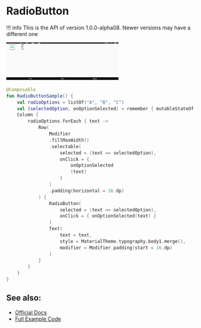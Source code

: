 # RadioButton

!!! info
    This is the API of version 1.0.0-alpha08. Newer versions may have a different one

<p align="left">
  <img src ="../../images/material/radiobutton/RadioGroupExample.png" height=100 width=300 />
</p>

```kotlin
@Composable
fun RadioButtonSample() {
    val radioOptions = listOf("A", "B", "C")
    val (selectedOption, onOptionSelected) = remember { mutableStateOf(radioOptions[1] ) }
    Column {
        radioOptions.forEach { text ->
            Row(
                Modifier
                .fillMaxWidth()
                .selectable(
                    selected = (text == selectedOption),
                    onClick = {
                        onOptionSelected
                        (text)
                    }
                )
                .padding(horizontal = 16.dp)
            ) {
                RadioButton(
                    selected = (text == selectedOption),
                    onClick = { onOptionSelected(text) }
                )
                Text(
                    text = text,
                    style = MaterialTheme.typography.body1.merge(),
                    modifier = Modifier.padding(start = 16.dp)
                )
            }
        }
    }
}
```


## See also:
* [Official Docs](https://developer.android.com/reference/kotlin/androidx/compose/material/package-summary#radiobutton)
* [Full Example Code](https://github.com/Foso/Jetpack-Compose-Playground/blob/master/compose/src/main/java/de/jensklingenberg/jetpackcomposeplayground/mysamples/github/material/radiobutton/RadioButtonSample.kt)
